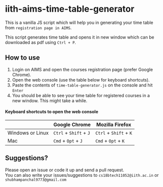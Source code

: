 # iith-aims-time-table-generator

This is a vanilla JS script which will help you in generating your time table from `registration page in AIMS`.

This script generates time table and opens it in new window which can be downloaded as pdf using `Ctrl + P`.

## How to use

1. Login on AIMS and open the courses registration page (prefer Google Chrome).
2. Open the web console (use the table below for keyboard shortcuts).
3. Paste the contents of `time-table-generator.js` on the console and hit `Enter`
4. You should be able to see your time table for registered courses in a new window. This might take a while.

#### Keyboard shortcuts to open the web console

| | Google Chrome | Mozilla Firefox |
| --- | --- | --- |
| Windows or Linux | `Ctrl` + `Shift` + `J` | `Ctrl` + `Shift` + `K` |
| Mac | `Cmd` + `Opt` + `J` | `Cmd` + `Opt` + `K` |

## Suggestions?
Please open an issue or code it up and send a pull request.  
You can also write your issues/suggestions to `cs18btech11052@iith.ac.in` or `shubhampanchal9773@gmail.com`  


